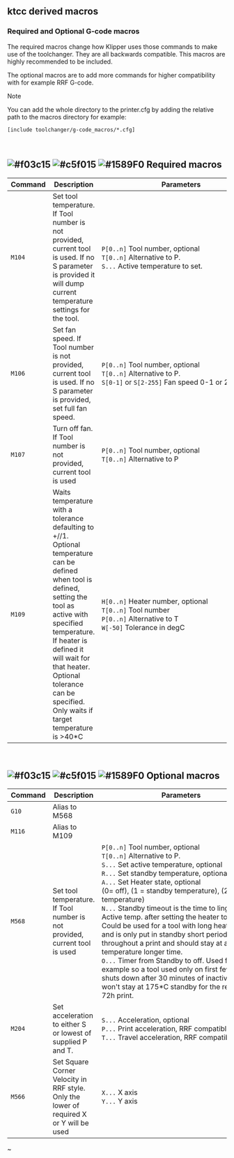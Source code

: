 ## ktcc derived macros

### Required and Optional G-code macros

The required macros change how Klipper uses those commands to make use of the toolchanger. They are all backwards compatible. This macros are highly recommended to be included.

The optional macros are to add more commands for higher compatibility with for example RRF G-code.

> [!NOTE]
> You can add the whole directory to the printer.cfg by adding the relative path to the macros directory for example:

```
[include toolchanger/g-code_macros/*.cfg]
```

<br>


## ![#f03c15](/Klipper/config/doc/f03c15.png) ![#c5f015](/Klipper/config/doc/c5f015.png) ![#1589F0](/Klipper/config/doc/1589F0.png) Required macros

  | Command | Description | &nbsp;&nbsp;&nbsp;&nbsp;&nbsp;&nbsp;&nbsp;&nbsp;&nbsp;&nbsp;&nbsp;&nbsp;&nbsp;&nbsp;&nbsp;&nbsp;&nbsp;&nbsp;&nbsp;&nbsp;&nbsp;&nbsp;&nbsp;&nbsp;&nbsp;&nbsp;&nbsp;&nbsp;&nbsp;&nbsp;&nbsp;&nbsp;Parameters&nbsp;&nbsp;&nbsp;&nbsp;&nbsp;&nbsp;&nbsp;&nbsp;&nbsp;&nbsp;&nbsp;&nbsp;&nbsp;&nbsp;&nbsp;&nbsp;&nbsp;&nbsp;&nbsp;&nbsp;&nbsp;&nbsp;&nbsp;&nbsp;&nbsp;&nbsp;&nbsp;&nbsp;&nbsp;&nbsp;&nbsp;&nbsp; |
  | ------- | ----------- | ---------- |
  | `M104` | Set tool temperature. If Tool number is not provided, current tool is used. If no S parameter is provided it will dump current temperature settings for the tool.| `P[0..n]` Tool number, optional <br> `T[0..n]` Alternative to P. <br>`S...` Active temperature to set. |
  | `M106` | Set fan speed. If Tool number is not provided, current tool is used. If no S parameter is provided, set full fan speed. | `P[0..n]` Tool number, optional <br> `T[0..n]` Alternative to P. <br>`S[0-1]` or `S[2-255]` Fan speed 0-1 or 2-255 |
  | `M107` | Turn off fan. If Tool number is not provided, current tool is used| `P[0..n]` Tool number, optional <br> `T[0..n]` Alternative to P |
  | `M109` | Waits temperature with a tolerance defaulting to +//1. Optional temperature can be defined when tool is defined, setting the tool as active with specified temperature. If heater is defined it will wait for that heater. Optional tolerance can be specified. Only waits if target temperature is >40*C  | `H[0..n]` Heater number, optional <br>`T[0..n]` Tool number <br>`P[0..n]` Alternative to T <br>`W[-50]` Tolerance in degC |

<br>

## ![#f03c15](/doc/f03c15.png) ![#c5f015](/doc/c5f015.png) ![#1589F0](/doc/1589F0.png) Optional macros

  | Command | Description | &nbsp;&nbsp;&nbsp;&nbsp;&nbsp;&nbsp;&nbsp;&nbsp;&nbsp;&nbsp;&nbsp;&nbsp;&nbsp;&nbsp;&nbsp;&nbsp;&nbsp;&nbsp;&nbsp;&nbsp;&nbsp;&nbsp;&nbsp;&nbsp;&nbsp;&nbsp;&nbsp;&nbsp;&nbsp;&nbsp;&nbsp;&nbsp;Parameters&nbsp;&nbsp;&nbsp;&nbsp;&nbsp;&nbsp;&nbsp;&nbsp;&nbsp;&nbsp;&nbsp;&nbsp;&nbsp;&nbsp;&nbsp;&nbsp;&nbsp;&nbsp;&nbsp;&nbsp;&nbsp;&nbsp;&nbsp;&nbsp;&nbsp;&nbsp;&nbsp;&nbsp;&nbsp;&nbsp;&nbsp;&nbsp; |
  | ------- | ----------- | ---------- |
  | `G10` | Alias to M568  |  |
  | `M116` | Alias to M109  |  |
  | `M568` |Set tool temperature. If Tool number is not provided, current tool is used | `P[0..n]` Tool number, optional <br> `T[0..n]` Alternative to P. <br>`S...` Set active temperature, optional <br>`R...` Set standby temperature, optional <br>`A...` Set Heater state, optional<br> (0= off), (1 = standby temperature), (2 = active temperature) <br>`N...` Standby timeout is the time to linger at Active temp. after setting the heater to standby. Could be used for a tool with long heatup times and is only put in standby short periods of thme throughout a print and should stay at active temperature longer time. <br>`O...` Timer from Standby to off. Used for example so a tool used only on first few layers shuts down after 30 minutes of inactivity and won't stay at 175*C standby for the rest of a 72h print. |
  | `M204` | Set acceleration to either S or lowest of supplied P and T. | `S...` Acceleration, optional<br> `P...` Print acceleration, RRF compatible<br> `T...` Travel acceleration, RRF compatible |
  | `M566` | Set Square Corner Velocity in RRF style. Only the lower of required X or Y will be used| `X...` X axis<br> `Y...` Y axis |
~                                                                                                                                        
